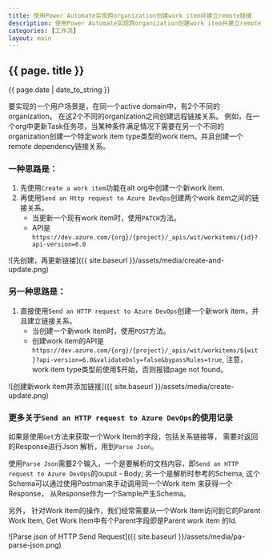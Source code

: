 ```yaml
---
title: 使用Power Automate实现跨organization创建work item并建立remote链接
description: 使用Power Automate实现跨organization创建work item并建立remote链接
categories: [工作流]
layout: main
---
```


## {{ page. title }}
{{ page.date | date_to_string }}

要实现的一个用户场景是，在同一个active domain中，有2个不同的organization。 在这2个不同的organization之间创建远程链接关系。 例如，在一个org中更新Task任务项，当某种条件满足情况下需要在另一个不同的organization创建一个特定work item type类型的work item。并且创建一个remote dependency链接关系。

### 一种思路是：
1. 先使用`Create a work item`功能在alt org中创建一个新work item.
1. 再使用`Send an Http request to Azure DevOps`创建两个work item之间的链接关系。
    - 当更新一个现有work item时，使用`PATCH`方法。
    - API是 `https://dev.azure.com/{org}/{project}/_apis/wit/workitems/{id}?api-version=6.0`

![先创建，再更新链接]({{ site.baseurl }}/assets/media/create-and-update.png)

### 另一种思路是：
1. 直接使用`Send an HTTP request to Azure DevOps`创建一个新work item，并且建立链接关系。
    - 当创建一个新work item时，使用`POST`方法。
    - 创建work item的API是 `https://dev.azure.com/{org}/{project}/_apis/wit/workitems/${wit}?api-version=6.0&validateOnly=false&bypassRules=true`, 注意，work item type类型前使用$开始，否则报错page not found。

![创建新work item并添加链接]({{ site.baseurl }}/assets/media/create-update.png)

### 更多关于`Send an HTTP request to Azure DevOps`的使用记录

如果是使用`Get`方法来获取一个Work Item的字段，包括关系链接等， 需要对返回的Response进行Json 解析，用到`Parse Json`。

使用`Parse Json`需要2个输入，一个是要解析的文档内容，即`Send an HTTP request to Azure DevOps`的ouput - Body; 另一个是解析时参考的Schema, 这个Schema可以通过使用Postman来手动调用同一个Work item 来获得一个Response， 从Response作为一个Sample产生Schema。

另外， 针对Work Item的操作，我们经常需要从一个Work Item访问到它的Parent Work Item, Get Work Item中有个Parent字段即是Parent work item 的Id.

![Parse json of HTTP Send Request]({{ site.baseurl }}/assets/media/pa-parse-json.png)
